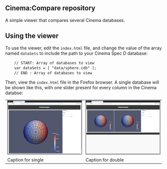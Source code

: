 ## Cinema:Compare repository 

A simple viewer that compares several Cinema databases.

## Using the viewer

To use the viewer, edit the `index.html` file, and change the value of the array named `dataSets` to include the path to your Cinema Spec D database:


```
    // START: Array of databases to view
    var dataSets = [ "data/sphere.cdb" ];
    // END : Array of databases to view
```   			

Then, view the `index.html` file in the Firefox browser. A single database will be shown like this, with one slider present for every column in the Cinema databse:

<p align="center">
<table>
<tr>
<td><img src="doc/img/single.png" width="400" border="1"/></td>
<td><img src="doc/img/double.png" width="400" border="1"/></td>
</tr>
<tr>
<td>Caption for single</td>
<td>Caption for double</td>
</tr>

<table>
</p>


